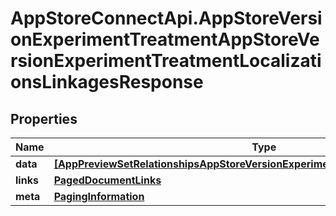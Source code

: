 # AppStoreConnectApi.AppStoreVersionExperimentTreatmentAppStoreVersionExperimentTreatmentLocalizationsLinkagesResponse

## Properties

Name | Type | Description | Notes
------------ | ------------- | ------------- | -------------
**data** | [**[AppPreviewSetRelationshipsAppStoreVersionExperimentTreatmentLocalizationData]**](AppPreviewSetRelationshipsAppStoreVersionExperimentTreatmentLocalizationData.md) |  | 
**links** | [**PagedDocumentLinks**](PagedDocumentLinks.md) |  | 
**meta** | [**PagingInformation**](PagingInformation.md) |  | [optional] 


